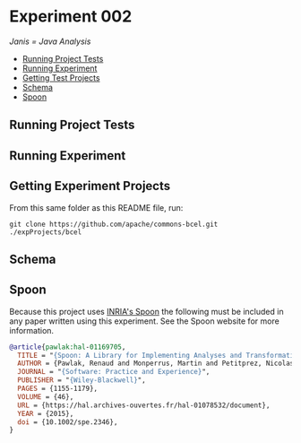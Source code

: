 # Experiment 002

_Janis = Java Analysis_

- [Running Project Tests](#getting-test-projects)
- [Running Experiment](#running-experiment)
- [Getting Test Projects](#getting-test-projects)
- [Schema](#schema)
- [Spoon](#spoon)

## Running Project Tests

## Running Experiment

## Getting Experiment Projects

From this same folder as this README file, run:

    git clone https://github.com/apache/commons-bcel.git ./expProjects/bcel

## Schema


## Spoon

Because this project uses [INRIA's Spoon](https://github.com/INRIA/spoon)
the following must be included in any paper written using this experiment.
See the Spoon website for more information.

```bib
@article{pawlak:hal-01169705,
  TITLE = "{Spoon: A Library for Implementing Analyses and Transformations of Java Source Code}",
  AUTHOR = {Pawlak, Renaud and Monperrus, Martin and Petitprez, Nicolas and Noguera, Carlos and Seinturier, Lionel},
  JOURNAL = "{Software: Practice and Experience}",
  PUBLISHER = "{Wiley-Blackwell}",
  PAGES = {1155-1179},
  VOLUME = {46},
  URL = {https://hal.archives-ouvertes.fr/hal-01078532/document},
  YEAR = {2015},
  doi = {10.1002/spe.2346},
}
```

